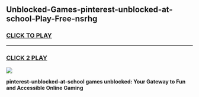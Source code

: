 
## Unblocked-Games-pinterest-unblocked-at-school-Play-Free-nsrhg
<h3>
<a href="https://premium76.site?title=pinterest-unblocked-at-school&ref=18A1">CLICK TO PLAY</a></h3>
<hr>

<h3>
<a href="https://premium76.site?title=pinterest-unblocked-at-school&ref=18A1">CLICK 2 PLAY</a>
  
</h3>

<a href="https://premium76.site?title=pinterest-unblocked-at-school&ref=18A1"><img src="https://clearcache.store/games.png"></a>


**pinterest-unblocked-at-school games unblocked: Your Gateway to Fun and Accessible Online Gaming**
